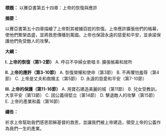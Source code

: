 **標題：** 以賽亞書第五十四章：上帝的恢復與應許

**摘要：**

以賽亞書第五十四章描繪了上帝對其被擄百姓的恢復。上帝應許擴張他們的帳幕，使他們繁榮昌盛，並將救恩傳播到萬國。上帝也保證永遠的慈愛和平安，並承諾保護他們免受敵人的攻擊。

**大綱：**

**I. 上帝的恢復（第1-2節）**
    A. 呼召不孕婦女歌唱
    B. 擴張帳幕和居所

**II. 上帝的應許（第3-10節）**
    A. 恢復榮耀和使命（第3節）
    B. 不再懼怕羞辱（第4節）
    C. 上帝是丈夫和救贖主（第5節）
    D. 永遠的慈愛和平安（第7-10節）

**III. 上帝的保護（第11-16節）**
    A. 用寶石建造美麗的城（第11節）
    B. 兒女受教訓，大享平安（第13節）
    C. 因公義得堅立（第14節）
    D. 擊退敵人的攻擊（第15節）
    E. 上帝的產業和義（第16節）

**禱告：**

祈求上帝幫助我們感恩耶穌基督的救恩，並讓我們被上帝建造，領受上帝的公義作為我們一生的產業。